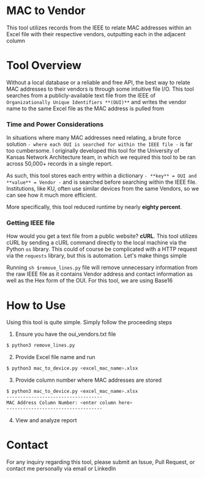 # MAC to Vendor
This tool utilizes records from the IEEE to relate MAC addresses within
an Excel file with their respective vendors, outputting each in the adjacent
column

# Tool Overview
Without a local database or a reliable and free API, the best way to relate
MAC addresses to their vendors is through some intuitive file I/O. This tool
searches from a publicly-available text file from the IEEE of `Organizationally
Unique Identifiers **(OUI)**` and writes the vendor name to the same Excel
file as the MAC address is pulled from

### Time and Power Considerations
In situations where many MAC addresses need relating, a brute force solution `-
where each OUI is searched for within the IEEE file -` is far too cumbersome. I
originally developed this tool for the University of Kansas Network Architecture
team, in which we required this tool to be ran across 50,000+ records in a
single report.

As such, this tool stores each entry within a dictionary `- **key** = OUI and
**value** = Vendor -` and is searched before searching within the IEEE file.
Institutions, like KU, often use similar devices from the same Vendors, so we
can see how it much more efficient.

More specifically, this tool reduced runtime by nearly **eighty percent**.

### Getting IEEE file
How would you get a text file from a public website? **cURL**. This tool utilizes
cURL by sending a cURL command directly to the local machine via the Python `os`
library. This could of course be complicated with a HTTP request via the `requests`
library, but this is automation. Let's make things simple

Running ```sh $remove_lines.py``` file will remove unnecessary information from the
raw IEEE file as it contains Vendor address and contact information as well as
the Hex form of the OUI. For this tool, we are using Base16

# How to Use
Using this tool is quite simple. Simply follow the proceeding steps

1. Ensure you have the oui_vendors.txt file
```sh
$ python3 remove_lines.py
```
2. Provide Excel file name and run
```sh
$ python3 mac_to_device.py <excel_mac_name>.xlsx
```
3. Provide column number where MAC addresses are stored
```sh
$ python3 mac_to_device.py <excel_mac_name>.xlsx
-----------------------------------
MAC Address Column Number: <enter column here>
-----------------------------------
```
4. View and analyze report

# Contact
For any inquiry regarding this tool, please submit an Issue, Pull Request, or
contact me personally via email or LinkedIn
